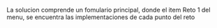 La solucion comprende un fomulario principal, donde el item Reto 1 del menu, se encuentra las implementaciones de cada punto del reto
